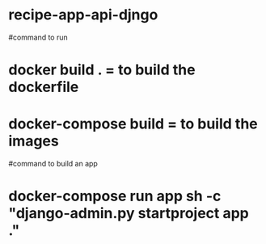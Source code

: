 # recipe-app-api-djngo
#command to run

# docker build . = to build the dockerfile
# docker-compose build = to build the images

#command to build an app
# docker-compose run app sh -c "django-admin.py startproject app ."
